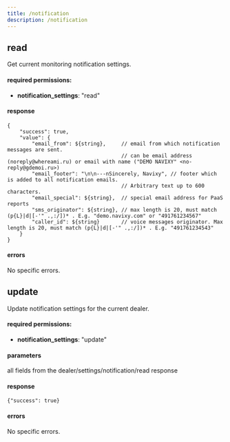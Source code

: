 ```yaml
---
title: /notification
description: /notification
---
```


## read

Get current monitoring notification settings.

#### required permissions:

*   **notification_settings**: "read"

#### response

    {
        "success": true, 
        "value": {
            "email_from": ${string},     // email from which notification messages are sent. 
                                         // can be email address (noreply@whereami.ru) or email with name ("DEMO NAVIXY" <no-reply@gdemoi.ru>) 
            "email_footer": "\n\n---nSincerely, Navixy", // footer which is added to all notification emails. 
                                         // Arbitrary text up to 600 characters.
            "email_special": ${string},  // special email address for PaaS reports
            "sms_originator": ${string}, // max length is 20, must match (p{L}|d|[-'" .,:/])* . E.g. "demo.navixy.com" or "491761234567" 
            "caller_id": ${string}       // voice messages originator. Max length is 20, must match (p{L}|d|[-'" .,:/])* . E.g. "491761234543"
        }
    }
    

#### errors

No specific errors.

## update

Update notification settings for the current dealer. 

#### required permissions:

*   **notification_settings**: "update"

#### parameters
 
all fields from the dealer/settings/notification/read response 

#### response

    {"success": true}
    

#### errors
 
No specific errors.